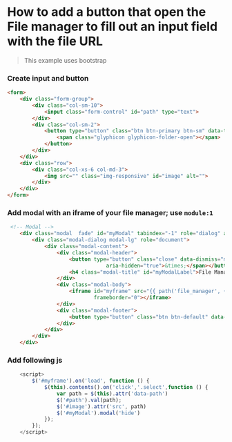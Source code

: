 How to add a button that open the File manager to fill out an input field with the file URL 
==========================================================================================


> This example uses bootstrap


### Create input and button

```html  
<form>
    <div class="form-group">
        <div class="col-sm-10">
            <input class="form-control" id="path" type="text">
        </div>
        <div class="col-sm-2">
            <button type="button" class="btn btn-primary btn-sm" data-toggle="modal" data-target="#myModal">
                <span class="glyphicon glyphicon-folder-open"></span>
            </button>
        </div>
    </div>
    <div class="row">
        <div class="col-xs-6 col-md-3">
            <img src="" class="img-responsive" id="image" alt="">
        </div>
    </div>
</form>
```

### Add modal with an iframe of your file manager; use `module:1`

```html 
 <!-- Modal -->
    <div class="modal  fade" id="myModal" tabindex="-1" role="dialog" aria-labelledby="myModalLabel">
        <div class="modal-dialog modal-lg" role="document">
            <div class="modal-content">
                <div class="modal-header">
                    <button type="button" class="close" data-dismiss="modal" aria-label="Close"><span
                                aria-hidden="true">&times;</span></button>
                    <h4 class="modal-title" id="myModalLabel">File Manager</h4>
                </div>
                <div class="modal-body">
                    <iframe id="myframe" src="{{ path('file_manager', {module:1, conf:'tiny'}) }}" width="100%" height="500"
                            frameborder="0"></iframe>
                </div>
                <div class="modal-footer">
                    <button type="button" class="btn btn-default" data-dismiss="modal">Close</button>
                </div>
            </div>
        </div>
    </div>
```

### Add following js

```js 
    <script>
        $('#myframe').on('load', function () {
            $(this).contents().on('click','.select',function () {
                var path = $(this).attr('data-path')
                $('#path').val(path);
                $('#image').attr('src', path)
                $('#myModal').modal('hide')
            });
        });
    </script>
```
